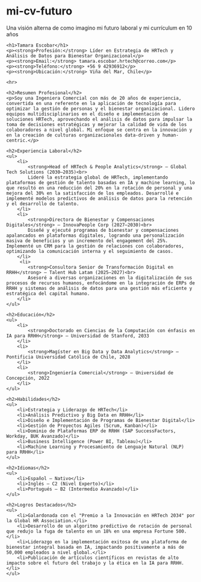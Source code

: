 # mi-cv-futuro
Una visión alterna de como imagino mi futuro laboral y mi currículum en 10 años

<!DOCTYPE html>
<html lang="es">
<head>
    <meta charset="UTF-8">
    <title>Currículum Futuro - Tamara Escobar</title>
</head>
<body>

    <h1>Tamara Escobar</h1>
    <p><strong>Profesión:</strong> Líder en Estrategia de HRTech y Análisis de Datos para Bienestar Organizacional</p>
    <p><strong>Email:</strong> tamara.escobar.hrtech@correo.com</p>
    <p><strong>Teléfono:</strong> +56 9 42936912</p>
    <p><strong>Ubicación:</strong> Viña del Mar, Chile</p>

    <hr>

    <h2>Resumen Profesional</h2>
    <p>Soy una Ingeniera Comercial con más de 20 años de experiencia, convertida en una referente en la aplicación de tecnología para optimizar la gestión de personas y el bienestar organizacional. Lidero equipos multidisciplinarios en el diseño e implementación de soluciones HRTech, aprovechando el análisis de datos para impulsar la toma de decisiones estratégicas y mejorar la calidad de vida de los colaboradores a nivel global. Mi enfoque se centra en la innovación y en la creación de culturas organizacionales data-driven y human-centric.</p>

    <h2>Experiencia Laboral</h2>
    <ul>
        <li>
            <strong>Head of HRTech & People Analytics</strong> – Global Tech Solutions (2030–2035)<br>
            Lideré la estrategia global de HRTech, implementando plataformas de gestión de talento basadas en IA y machine learning, lo que resultó en una reducción del 20% en la rotación de personal y una mejora del 30% en la satisfacción de los empleados. Desarrollé e implementé modelos predictivos de análisis de datos para la retención y el desarrollo de talento.
        </li>
        <li>
            <strong>Directora de Bienestar y Compensaciones Digitales</strong> – InnovaPeople Corp (2027–2030)<br>
            Diseñé y ejecuté programas de bienestar y compensaciones apalancados en plataformas digitales, logrando una personalización masiva de beneficios y un incremento del engagement del 25%. Implementé un CRM para la gestión de relaciones con colaboradores, optimizando la comunicación interna y el seguimiento de casos.
        </li>
         <li>
            <strong>Consultora Senior de Transformación Digital en RRHH</strong> – Talent Hub Latam (2025–2027)<br>
            Asesoré a diversas organizaciones en la digitalización de sus procesos de recursos humanos, enfocándome en la integración de ERPs de RRHH y sistemas de análisis de datos para una gestión más eficiente y estratégica del capital humano.
        </li>
    </ul>

    <h2>Educación</h2>
    <ul>
        <li>
            <strong>Doctorado en Ciencias de la Computación con énfasis en IA para RRHH</strong> – Universidad de Stanford, 2033
        </li>
        <li>
            <strong>Magíster en Big Data y Data Analytics</strong> – Pontificia Universidad Católica de Chile, 2028
        </li>
        <li>
            <strong>Ingeniería Comercial</strong> – Universidad de Concepción, 2022
        </li>
    </ul>

    <h2>Habilidades</h2>
    <ul>
        <li>Estrategia y Liderazgo de HRTech</li>
        <li>Análisis Predictivo y Big Data en RRHH</li>
        <li>Diseño e Implementación de Programas de Bienestar Digital</li>
        <li>Gestión de Proyectos Agiles (Scrum, Kanban)</li>
        <li>Dominio de Plataformas ERP de RRHH (SAP SuccessFactors, Workday, BUK Avanzado)</li>
        <li>Business Intelligence (Power BI, Tableau)</li>
        <li>Machine Learning y Procesamiento de Lenguaje Natural (NLP) para RRHH</li>
    </ul>

    <h2>Idiomas</h2>
    <ul>
        <li>Español – Nativo</li>
        <li>Inglés – C2 (Nivel Experto)</li>
        <li>Portugués – B2 (Intermedio Avanzado)</li>
    </ul>

    <h2>Logros Destacados</h2>
    <ul>
        <li>Galardonada con el "Premio a la Innovación en HRTech 2034" por la Global HR Association.</li>
        <li>Desarrollo de un algoritmo predictivo de rotación de personal que redujo la fuga de talento en un 18% en una empresa Fortune 500.</li>
        <li>Liderazgo en la implementación exitosa de una plataforma de bienestar integral basada en IA, impactando positivamente a más de 50,000 empleados a nivel global.</li>
        <li>Publicación de artículos científicos en revistas de alto impacto sobre el futuro del trabajo y la ética en la IA para RRHH.</li>
    </ul>

</body>
</html>
